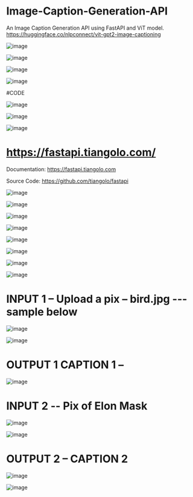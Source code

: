 # Image-Caption-Generation-API
An Image Caption Generation API using FastAPI and ViT model.
https://huggingface.co/nlpconnect/vit-gpt2-image-captioning

![image](https://github.com/Siddhartha082/Image_Caption_Generation_FAST-API/assets/110781138/a12947f4-ebf1-4a65-b1e7-32331c9b66bd)

![image](https://github.com/Siddhartha082/Image_Caption_Generation_FAST-API/assets/110781138/327b9b56-36bc-4680-938d-f2b21023b257)

![image](https://github.com/Siddhartha082/Image_Caption_Generation_FAST-API/assets/110781138/5f1f9053-ac62-43e9-9aed-9e938593b0ee)

![image](https://github.com/Siddhartha082/Image_Caption_Generation_FAST-API/assets/110781138/761221d2-fc7b-4c83-a1d6-c75ef543c362)

#CODE

![image](https://github.com/Siddhartha082/Image_Caption_Generation_FAST-API/assets/110781138/19ff096a-00d3-499d-bff7-095957f32cca)

![image](https://github.com/Siddhartha082/Image_Caption_Generation_FAST-API/assets/110781138/cd44a3b3-2746-4200-93ca-49689a3c6cdd)

![image](https://github.com/Siddhartha082/Image_Caption_Generation_FAST-API/assets/110781138/e2ae4866-1bcf-4be3-b5da-6817fde7e9ca)

 # https://fastapi.tiangolo.com/

 Documentation: https://fastapi.tiangolo.com
 
 Source Code: https://github.com/tiangolo/fastapi

 ![image](https://github.com/Siddhartha082/Image_Caption_Generation_FAST-API/assets/110781138/ba95f475-dc84-4922-b269-baa6d78de0bd)


![image](https://github.com/Siddhartha082/Image_Caption_Generation_FAST-API/assets/110781138/435add0c-1d15-42d7-8b47-ea0f38c7b805)

![image](https://github.com/Siddhartha082/Image_Caption_Generation_FAST-API/assets/110781138/777957e7-e652-489d-b59a-a458d62407de)

![image](https://github.com/Siddhartha082/Image_Caption_Generation_FAST-API/assets/110781138/c0f51c17-7b47-4839-b58e-f88aa92079d3)

![image](https://github.com/Siddhartha082/Image_Caption_Generation_FAST-API/assets/110781138/25a7ef11-454f-45e8-ab08-c2e4b5045ea2)

![image](https://github.com/Siddhartha082/Image_Caption_Generation_FAST-API/assets/110781138/a5c1ce60-1fa1-4183-9d80-6eebec98da39)

![image](https://github.com/Siddhartha082/Image_Caption_Generation_FAST-API/assets/110781138/aaab2d82-5ece-449d-a841-a91b61055d3b)

![image](https://github.com/Siddhartha082/Image_Caption_Generation_FAST-API/assets/110781138/41a06ad7-5809-49da-8805-6aa09ee0ad23)

# INPUT 1 – Upload a pix – bird.jpg ---sample below

![image](https://github.com/Siddhartha082/Image_Caption_Generation_FAST-API/assets/110781138/1bd3710c-df02-49c6-b0c0-886e838e363c)

![image](https://github.com/Siddhartha082/Image_Caption_Generation_FAST-API/assets/110781138/352a5af7-611d-465f-aca0-0735266fb383)

# OUTPUT 1 CAPTION 1 – 

![image](https://github.com/Siddhartha082/Image_Caption_Generation_FAST-API/assets/110781138/1acce12f-e7ed-48b6-b0c4-d9140a9f2008)

# INPUT 2  -- Pix of Elon Mask

![image](https://github.com/Siddhartha082/Image_Caption_Generation_FAST-API/assets/110781138/4267c122-45cb-4671-a57a-cb2147ee1d89)

![image](https://github.com/Siddhartha082/Image_Caption_Generation_FAST-API/assets/110781138/070bdbb9-5869-4cc5-a442-e2d342b78d06)

# OUTPUT 2 – CAPTION 2

![image](https://github.com/Siddhartha082/Image_Caption_Generation_FAST-API/assets/110781138/7bbbe5a5-fa1f-4f4a-8792-8239580b7609)

![image](https://github.com/Siddhartha082/Image_Caption_Generation_FAST-API/assets/110781138/4f393751-e4d5-4149-a5b1-db48656cd2b8)

